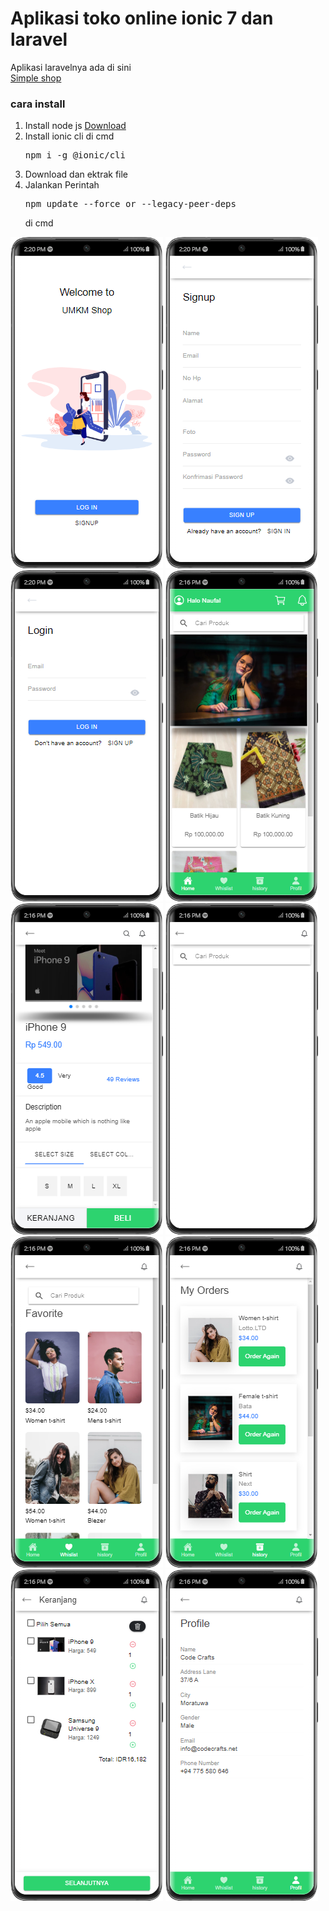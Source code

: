 # Aplikasi toko online ionic 7 dan laravel
Aplikasi laravelnya  ada di sini<br>
<a href='https://github.com/gudangcoding/simple-shop'> Simple shop</a><br>
<h3>cara install</h3>
<ol>
    <li>Install node js <a href='https://nodejs.org/dist/v21.6.1/node-v21.6.1-x64.msi'>Download</a></li>
    <li>Install ionic cli di cmd <pre>npm i -g @ionic/cli</pre></li>
    <li>Download dan ektrak file</li>
    <li>Jalankan Perintah <pre>npm update --force or --legacy-peer-deps</pre> di cmd</li>
</ol>
<img src='skrinsut/1.png'>
<img src='skrinsut/2.png'>
<img src='skrinsut/3.png'>
<img src='skrinsut/4.png'>
<img src='skrinsut/5.png'>
<img src='skrinsut/6.png'>
<img src='skrinsut/7.png'>
<img src='skrinsut/8.png'>
<img src='skrinsut/9.png'>
<img src='skrinsut/10.png'>